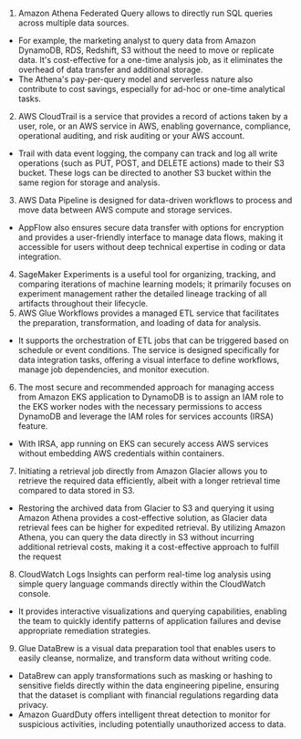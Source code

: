 1. Amazon Athena Federated Query allows to directly run SQL queries across multiple data sources.
- For example, the marketing analyst to query data from Amazon DynamoDB, RDS, Redshift, S3 without the need to move or replicate data. It's cost-effective for a one-time analysis job, as it eliminates the overhead of data transfer and additional storage.
- The Athena's pay-per-query model and serverless nature also contribute to cost savings, especially for ad-hoc or one-time analytical tasks.
2. AWS CloudTrail is a service that provides a record of actions taken by a user, role, or an AWS service in AWS, enabling governance, compliance, operational auditing, and risk auditing or your AWS account.
- Trail with data event logging, the company can track and log all write operations (such as PUT, POST, and DELETE actions) made to their S3 bucket. These logs can be directed to another S3 bucket within the same region for storage and analysis.
3. AWS Data Pipeline is designed for data-driven workflows to process and move data between AWS compute and storage services.
- AppFlow also ensures secure data transfer with options for encryption and provides a user-friendly interface to manage data flows, making it accessible for users without deep technical expertise in coding or data integration.
4. SageMaker Experiments is a useful tool for organizing, tracking, and comparing iterations of machine learning models; it primarily focuses on experiment management rather the detailed lineage tracking of all artifacts throughout their lifecycle.
5. AWS Glue Workflows provides a managed ETL service that facilitates the preparation, transformation, and loading of data for analysis.
- It supports the orchestration of ETL jobs that can be triggered based on schedule or event conditions. The service is designed specifically for data integration tasks, offering a visual interface to define workflows, manage job dependencies, and monitor execution.
6. The most secure and recommended approach for managing access from Amazon EKS application to DynamoDB is to assign an IAM role to the EKS worker nodes with the necessary permissions to access DynamoDB and leverage the IAM roles for services accounts (IRSA) feature.
- With IRSA, app running on EKS can securely access AWS services without embedding AWS credentials within containers.
7. Initiating a retrieval job directly from Amazon Glacier allows you to retrieve the required data efficiently, albeit with a longer retrieval time compared to data stored in S3.
- Restoring the archived data from Glacier to S3 and querying it using Amazon Athena provides a cost-effective solution, as Glacier data retrieval fees can be higher for expedited retrieval. By utilizing Amazon Athena, you can query the data directly in S3 without incurring additional retrieval costs, making it a cost-effective approach to fulfill the request
8. CloudWatch Logs Insights can perform real-time log analysis using simple query language commands directly within the CloudWatch console.
- It provides interactive visualizations and querying capabilities, enabling the team to quickly identify patterns of application failures and devise appropriate remediation strategies.
9. Glue DataBrew is a visual data preparation tool that enables users to easily cleanse, normalize, and transform data without writing code.
- DataBrew can apply transformations such as masking or hashing to sensitive fields directly within the data engineering pipeline, ensuring that the dataset is compliant with financial regulations regarding data privacy.
- Amazon GuardDuty offers intelligent threat detection to monitor for suspicious activities, including potentially unauthorized access to data.